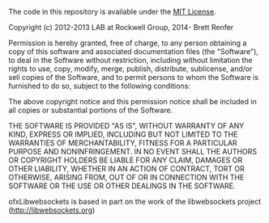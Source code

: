 The code in this repository is available under the [MIT License](https://secure.wikimedia.org/wikipedia/en/wiki/Mit_license).

Copyright (c) 2012-2013 LAB at Rockwell Group, 2014- Brett Renfer

Permission is hereby granted, free of charge, to any person obtaining a copy of this software and associated documentation files (the "Software"), to deal in the Software without restriction, including without limitation the rights to use, copy, modify, merge, publish, distribute, sublicense, and/or sell copies of the Software, and to permit persons to whom the Software is furnished to do so, subject to the following conditions:

The above copyright notice and this permission notice shall be included in all copies or substantial portions of the Software.

THE SOFTWARE IS PROVIDED "AS IS", WITHOUT WARRANTY OF ANY KIND, EXPRESS OR IMPLIED, INCLUDING BUT NOT LIMITED TO THE WARRANTIES OF MERCHANTABILITY, FITNESS FOR A PARTICULAR PURPOSE AND NONINFRINGEMENT. IN NO EVENT SHALL THE AUTHORS OR COPYRIGHT HOLDERS BE LIABLE FOR ANY CLAIM, DAMAGES OR OTHER LIABILITY, WHETHER IN AN ACTION OF CONTRACT, TORT OR OTHERWISE, ARISING FROM, OUT OF OR IN CONNECTION WITH THE SOFTWARE OR THE USE OR OTHER DEALINGS IN THE SOFTWARE.

ofxLibwebsockets is based in part on the work of the libwebsockets  project
(http://libwebsockets.org)
